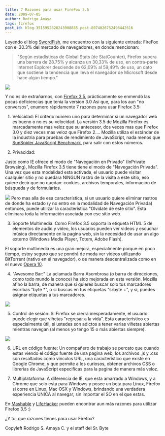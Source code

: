 ```yaml
---
title: 7 Razones para usar FireFox 3.5
date: 2009-07-05
author: Rodrigo Amaya
tags: firefox
post_id: blog-3515952828243908885.post-8074026752496442616
---
```


Leyendo el blog [SwordFish](http://swordfishcode.com/2009/07/firefox-con-el-3033-de-cuota-de-los-navegadores/), me encuentro con la siguiente entrada: FireFox con el 30.3% del mercado de navegadores, en donde mencionan:

> "Según estadísticas
> de Global Stats (de StatCounter), Firefox supera una barrera de 28.75% y alcanza un 30,33% de
> uso, en contra-parte Internet Explorer desciende de 62,09% al 59,49% de uso, un dato que
> sostiene la tendencia que lleva el navegador de Microsoft desde hace algún
> tiempo."

[![](https://1.bp.blogspot.com/_ayvorITawE4/SlDQjV9NaiI/AAAAAAAACGA/rPioUAzAXkQ/s320/2009july.gif)](https://1.bp.blogspot.com/_ayvorITawE4/SlDQjV9NaiI/AAAAAAAACGA/rPioUAzAXkQ/s1600-h/2009july.gif)

Y no es de extrañarnos, con [Firefox 3.5](http://www.srbyte.com/2009/06/usar-firefox-35-se-ha-dicho.html), prácticamente se enmendó las pocas deficiencias que tenía la version 3.0 Asi que, para los aun "no conversos", enumero rápidamente 7 razones para usar Firefox 3.5:

1. Velocidad: El criterio numero uno para determinar si un navegador web es bueno o no es su velocidad. La versión 3.5 de Mozilla Firefox es marcadamente mas veloz que su antecesor, dos veces mas que Firefox 3.0 y diez veces mas veloz que Firefox 2.... Mozilla utiliza el estándar de la industria para pruebas de rendimiento de JavaScript, nada menos que [SunSpider JavaScript Benchmark](http://www2.webkit.org/perf/sunspider-0.9/sunspider.html), para salir con estos números.

2. Privacidad:

Justo como IE ofrece el modo de "Navegación en Privado" (InPrivate Browsing), Mozilla Firefox 3.5 tiene tiene el modo de "Navegación Privada". Una vez que esta modalidad esta activada, el usuario puede visitar cualquier sitio y no quedara NINGUN rastro de la visita a este sitio, eso quiere decir que no quedan: cookies, archivos temporales, información de búsqueda y de formularios.

[![](https://3.bp.blogspot.com/_ayvorITawE4/SlDQj-RtGcI/AAAAAAAACGQ/zGcnaLHK6Hk/s320/firefox-private.jpg)](https://3.bp.blogspot.com/_ayvorITawE4/SlDQj-RtGcI/AAAAAAAACGQ/zGcnaLHK6Hk/s1600-h/firefox-private.jpg)
Pero mas alla de esa característica, si un usuario quiere eliminar rastros de donde ha estado (y no entro en la modalidad de Navegación Privada) entonces, puede utilizar la característica "Olvidate de este sitio". Esta eliminara toda la información asociada con ese sitio web.

3. Soporte Multimedia: Como Firefox 3.5 soporta la etiqueta HTML 5 de elementos de audio y video, los usuarios pueden ver videos y escuchar música directamente en la pagina web, sin la necesidad de usar un algo externo (Windows Media Player, Totem, Adobe Flash).

El soporte multimedia es una gran mejora, especialmente porque en poco tiempo, estoy seguro que se pondrá de moda ver videos utilizando BitTorrent (nativo en el navegador), o de manera descentralizada como en el nuevo [Opera 10](http://www.srbyte.com/2009/06/opera-unite-la-vision-del-futuro-hoy.html).

4. "Awesome Bar:" La aclamada Barra Asombrosa (o barra de direcciones, como todo mundo la conoce) ha sido mejorada en esta versión. Mozilla afino la barra, de manera que si quieres buscar solo tus marcadores escribas "byte *", o si buscas en tus etiquetas "srbyte +", y si, puedes asignar etiquetas a tus marcadores.

[![](https://3.bp.blogspot.com/_ayvorITawE4/SlDQjpheEWI/AAAAAAAACGI/KamWR3xEocE/s320/awesomebar_filters.jpg)](https://3.bp.blogspot.com/_ayvorITawE4/SlDQjpheEWI/AAAAAAAACGI/KamWR3xEocE/s1600-h/awesomebar_filters.jpg)

5. Control de sesión: Si Firefox se cierra inesperadamente, el usuario puede elegir que viñetas "regresar a la vida". Esta característico es especialmente útil, si ustedes son adictos a tener varias viñetas abiertas mientras navegan (al menos yo tengo 15 o más abiertas siempre).

[![](https://2.bp.blogspot.com/_ayvorITawE4/SlDQkEzLJtI/AAAAAAAACGY/lqAO9rJD-fA/s320/smarter_restore.jpg)](https://2.bp.blogspot.com/_ayvorITawE4/SlDQkEzLJtI/AAAAAAAACGY/lqAO9rJD-fA/s1600-h/smarter_restore.jpg)

6. URL en código fuente: Un compañero de trabajo se percato que cuando estas viendo el código fuente de una pagina web, los archivos .js y .css son resaltados como vínculos URL, una característico que existe en Google Chrome, y que permite a los curiosos, obtener archivos CSS o librerías de JavaScript especificas para la pagina de manera más veloz.

7. Multiplataforma: A diferencia de IE, que esta amarrado a Windows, y a Chrome que solo esta para Windows y posee un beta para Linux, Firefox si corre en Linux, Mac OSX y Windows, brindando una verdadera experiencia UNICA al navegar, sin importar el SO en el que estas.

En [Mashable](http://mashable.com/2009/06/30/firefox-killer-features/) y [LifeHacker](http://lifehacker.com/5295655/top-10-firefox-35-features) pueden encontrar aun más razones para utilizar Firefox 3.5 :)

¿Y tu, que razones tienes para usar Firefox?

Copyleft Rodrigo S. Amaya C. y el staff del Sr. Byte